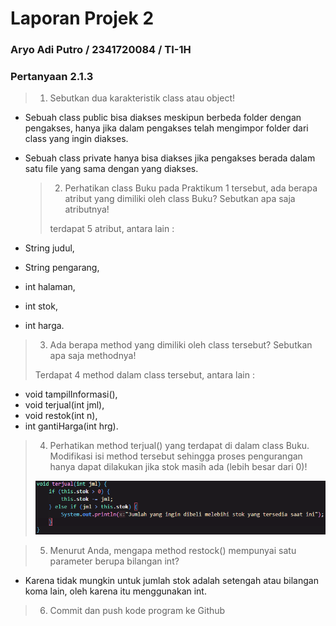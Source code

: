 # Laporan Projek 2

### Aryo Adi Putro / 2341720084 / TI-1H

### Pertanyaan 2.1.3

> 1.  Sebutkan dua karakteristik class atau object!

- Sebuah class public bisa diakses meskipun berbeda folder dengan pengakses, hanya jika dalam pengakses telah mengimpor folder dari class yang ingin diakses.
- Sebuah class private hanya bisa diakses jika pengakses berada dalam satu file yang sama dengan yang diakses.

  > 2. Perhatikan class Buku pada Praktikum 1 tersebut, ada berapa atribut yang dimiliki oleh class Buku? Sebutkan apa saja atributnya!
  >
  > terdapat 5 atribut, antara lain :

- String judul,
- String pengarang,
- int halaman,
- int stok,
- int harga.

> 3. Ada berapa method yang dimiliki oleh class tersebut? Sebutkan apa saja methodnya!
>
> Terdapat 4 method dalam class tersebut, antara lain :

- void tampilInformasi(),
- void terjual(int jml),
- void restok(int n),
- int gantiHarga(int hrg).

> 4. Perhatikan method terjual() yang terdapat di dalam class Buku. Modifikasi isi method tersebut sehingga proses pengurangan hanya dapat dilakukan jika stok masih ada (lebih besar dari 0)!
>
> ![alt text](image.png)

> 5. Menurut Anda, mengapa method restock() mempunyai satu parameter berupa bilangan int?

- Karena tidak mungkin untuk jumlah stok adalah setengah atau bilangan koma lain, oleh karena itu menggunakan int.

> 6. Commit dan push kode program ke Github
